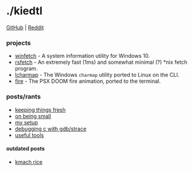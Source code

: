 # ./kiedtl

[GitHub](https://github.com/kiedtl) | [Reddit](https://old.reddit.com/u/kiedtl)

### projects

- [winfetch](https://github.com/lptstr/winfetch) - A system information utility for Windows 10.
- [rsfetch](/projects/rsfetch.html) - An extremely fast (1ms) and somewhat minimal (?) *nix fetch program.
- [lcharmap](https://github.com/lptstr/lcharmap) - The Windows `charmap` utility ported to Linux on the CLI.
- [fire](https://github.com/lptstr/fire) - The PSX DOOM fire animation, ported to the terminal.

### posts/rants
- [keeping things fresh](/blog/deadcode.html)
- [on being small](/blog/mnml.html)
- [my setup](/blog/3dot14.html)
- [debugging c with gdb/strace](/blog/c-gdb.html)
- [useful tools](/blog/toolbox.html)

#### outdated posts
- [kmach rice](/blog/kmach.html)
